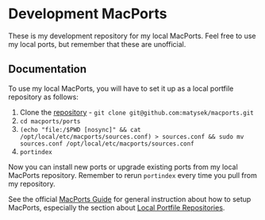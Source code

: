 # Development MacPorts

These is my development repository for my local MacPorts. Feel free to use my local ports, but remember that these are unofficial.


## Documentation

To use my local MacPorts, you will have to set it up as a local portfile repository as follows:

1. Clone the [repository](https://github.com/matysek/macports) - `git clone git@github.com:matysek/macports.git`
2. `cd macports/ports`
3. `(echo "file:/$PWD [nosync]" && cat /opt/local/etc/macports/sources.conf) > sources.conf && sudo mv sources.conf /opt/local/etc/macports/sources.conf`
4. `portindex`

Now you can install new ports or upgrade existing ports from my local MacPorts repository. Remember to rerun `portindex` every time you pull from my repository.

See the official [MacPorts Guide](http://guide.macports.org/) for general instruction about how to setup MacPorts, especially the section about [Local Portfile Repositories](http://guide.macports.org/#development.local-repositories).

